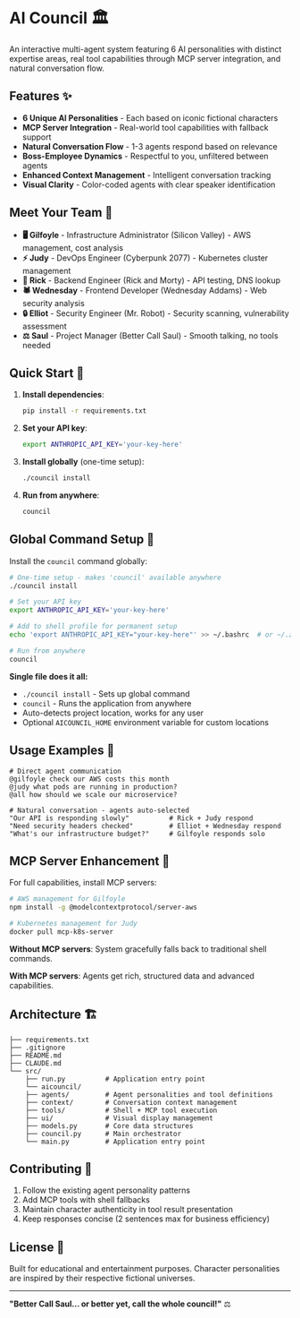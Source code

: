 # AI Council 🏛️

An interactive multi-agent system featuring 6 AI personalities with distinct expertise areas, real tool capabilities through MCP server integration, and natural conversation flow.

## Features ✨

- **6 Unique AI Personalities** - Each based on iconic fictional characters
- **MCP Server Integration** - Real-world tool capabilities with fallback support
- **Natural Conversation Flow** - 1-3 agents respond based on relevance
- **Boss-Employee Dynamics** - Respectful to you, unfiltered between agents
- **Enhanced Context Management** - Intelligent conversation tracking
- **Visual Clarity** - Color-coded agents with clear speaker identification

## Meet Your Team 👥

- **🖥️ Gilfoyle** - Infrastructure Administrator (Silicon Valley) - AWS management, cost analysis
- **⚡ Judy** - DevOps Engineer (Cyberpunk 2077) - Kubernetes cluster management
- **🧪 Rick** - Backend Engineer (Rick and Morty) - API testing, DNS lookup
- **🕷️ Wednesday** - Frontend Developer (Wednesday Addams) - Web security analysis
- **🔒 Elliot** - Security Engineer (Mr. Robot) - Security scanning, vulnerability assessment
- **⚖️ Saul** - Project Manager (Better Call Saul) - Smooth talking, no tools needed

## Quick Start 🚀

1. **Install dependencies**:
   ```bash
   pip install -r requirements.txt
   ```

2. **Set your API key**:
   ```bash
   export ANTHROPIC_API_KEY='your-key-here'
   ```

3. **Install globally** (one-time setup):
   ```bash
   ./council install
   ```

4. **Run from anywhere**:
   ```bash
   council
   ```

## Global Command Setup 🔧

Install the `council` command globally:

```bash
# One-time setup - makes 'council' available anywhere
./council install

# Set your API key
export ANTHROPIC_API_KEY='your-key-here'

# Add to shell profile for permanent setup  
echo 'export ANTHROPIC_API_KEY="your-key-here"' >> ~/.bashrc  # or ~/.zshrc

# Run from anywhere
council
```

**Single file does it all:**
- `./council install` - Sets up global command
- `council` - Runs the application from anywhere
- Auto-detects project location, works for any user
- Optional `AICOUNCIL_HOME` environment variable for custom locations

## Usage Examples 💬

```
# Direct agent communication
@gilfoyle check our AWS costs this month
@judy what pods are running in production?
@all how should we scale our microservice?

# Natural conversation - agents auto-selected
"Our API is responding slowly"          # Rick + Judy respond
"Need security headers checked"         # Elliot + Wednesday respond  
"What's our infrastructure budget?"     # Gilfoyle responds solo
```

## MCP Server Enhancement 🔧

For full capabilities, install MCP servers:

```bash
# AWS management for Gilfoyle
npm install -g @modelcontextprotocol/server-aws

# Kubernetes management for Judy  
docker pull mcp-k8s-server
```

**Without MCP servers**: System gracefully falls back to traditional shell commands.

**With MCP servers**: Agents get rich, structured data and advanced capabilities.

## Architecture 🏗️

```
├── requirements.txt
├── .gitignore
├── README.md
├── CLAUDE.md
└── src/
    ├── run.py          # Application entry point
    └── aicouncil/
    ├── agents/         # Agent personalities and tool definitions
    ├── context/        # Conversation context management
    ├── tools/          # Shell + MCP tool execution
    ├── ui/             # Visual display management
    ├── models.py       # Core data structures
    ├── council.py      # Main orchestrator
    └── main.py         # Application entry point
```

## Contributing 🤝

1. Follow the existing agent personality patterns
2. Add MCP tools with shell fallbacks
3. Maintain character authenticity in tool result presentation
4. Keep responses concise (2 sentences max for business efficiency)

## License 📄

Built for educational and entertainment purposes. Character personalities are inspired by their respective fictional universes.

---

**"Better Call Saul... or better yet, call the whole council!"** ⚖️